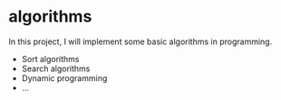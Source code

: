 # algorithms
In this project, I will implement some basic algorithms in programming.
- Sort algorithms
- Search algorithms
- Dynamic programming
- ...